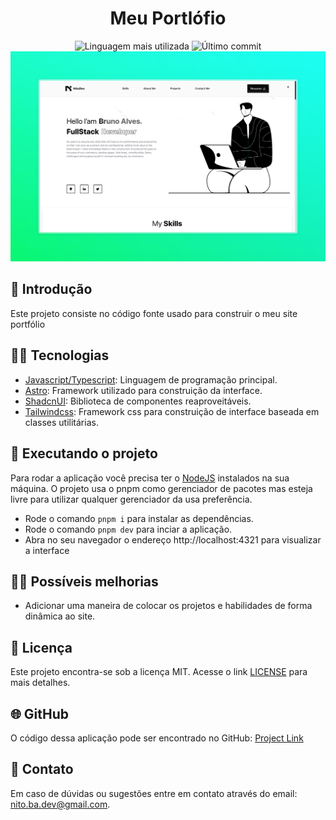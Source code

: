 <div align='center'>
	<h1>Meu Portlófio</h1>
	<img src='https://img.shields.io/github/languages/top/nitoba/shop-hub' alt='Linguagem mais utilizada' />
	<img src='https://img.shields.io/github/last-commit/nitoba/shop-hub' alt='Último commit' />
</div>

<div align='center'>
	<img src='.github/preview.jpeg' alt='Último commit' />
</div>

## 🚀 Introdução

Este projeto consiste no código fonte usado para construir o meu site portfólio

## 👨‍💻 Tecnologias

- [Javascript/Typescript](https://developer.mozilla.org/pt-BR/docs/Web/JavaScript): Linguagem de programação principal.
- [Astro](https://astro.build/): Framework utilizado para construição da interface.
- [ShadcnUI](https://ui.shadcn.com/): Biblioteca de componentes reaproveitáveis.
- [Tailwindcss](https://tailwindcss.com/): Framework css para construição de interface baseada em classes utilitárias.

## 🔧 Executando o projeto

Para rodar a aplicação você precisa ter o [NodeJS](https://nodejs.org/en) instalados na sua máquina. O projeto usa o pnpm como gerenciador de pacotes mas esteja livre para utilizar qualquer gerenciador da usa preferência.

- Rode o comando `pnpm i` para instalar as dependências.
- Rode o comando `pnpm dev` para inciar a aplicação.
- Abra no seu navegador o endereço http://localhost:4321 para visualizar a interface

## 🧑‍💻 Possíveis melhorias

- Adicionar uma maneira de colocar os projetos e habilidades de forma dinâmica ao site.

## 📄 Licença

Este projeto encontra-se sob a licença MIT. Acesse o link [LICENSE](https://mit-license.org/) para mais detalhes.

## 🌐 GitHub

O código dessa aplicação pode ser encontrado no GitHub: [Project Link](https://github.com/nitoba/shop-hub)

## 📧 Contato

Em caso de dúvidas ou sugestões entre em contato através do email: [nito.ba.dev@gmail.com](mailto:nito.ba.dev@gmail.com).
